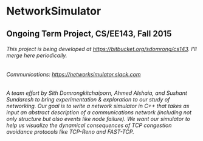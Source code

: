 # NetworkSimulator
## Ongoing Term Project, CS/EE143, Fall 2015
###### This project is being developed at https://bitbucket.org/sdomrong/cs143. I'll merge here periodically.
###### Communications: https://networksimulator.slack.com
###### A team effort by Sith Domrongkitchaiporn, Ahmed Alshaia, and Sushant Sundaresh to bring experimentation & exploration to our study of networking. Our goal is to write a network simulator in C++ that takes as input an abstract description of a communications network (including not only structure but also events like node failure). We want our simulator to help us visualize the dynamical consequences of TCP congestion avoidance protocols like TCP-Reno and FAST-TCP.






